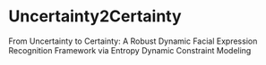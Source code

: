 # Uncertainty2Certainty
From Uncertainty to Certainty: A Robust Dynamic Facial Expression Recognition Framework via Entropy Dynamic Constraint Modeling
